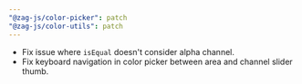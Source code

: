 ```yaml
---
"@zag-js/color-picker": patch
"@zag-js/color-utils": patch
---
```


- Fix issue where `isEqual` doesn't consider alpha channel.
- Fix keyboard navigation in color picker between area and channel slider thumb.
